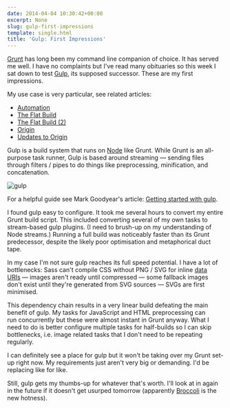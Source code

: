 ```yaml
---
date: 2014-04-04 10:30:42+00:00
excerpt: None
slug: gulp-first-impressions
template: single.html
title: 'Gulp: First Impressions'
---
```


[Grunt](http://gruntjs.com/) has long been my command line companion of choice. It has served me well. I have no complaints but I've read many obituaries so this week I sat down to test [Gulp](http://gulpjs.com/), its supposed successor. These are my first impressions.

My use case is very particular, see related articles:

* [Automation](/2013/03/12/automation/)
* [The Flat Build](/2013/03/18/the-flat-build/)
* [The Flat Build (2)](/2013/04/05/the-flat-build-2/)
* [Origin](/2013/04/30/origin/)
* [Updates to Origin](/2013/06/10/updates-to-origin/)

Gulp is a build system that runs on [Node](http://nodejs.org/) like Grunt. While Grunt is an all-purpose task runner, Gulp is based around streaming — sending files through filters / pipes to do things like preprocessing, minification, and concatenation.

![gulp](/images/2014/04/gulp.png)

For a helpful guide see Mark Goodyear's article: [Getting started with gulp](http://markgoodyear.com/2014/01/getting-started-with-gulp/).

I found gulp easy to configure. It took me several hours to convert my entire Grunt build script. This included converting several of my own tasks to stream-based gulp plugins. (I need to brush-up on my understanding of Node streams.) Running a full build was noticeably faster than its Grunt predecessor, despite the likely poor optimisation and metaphorical duct tape.

In my case I'm not sure gulp reaches its full speed potential. I have a lot of bottlenecks: Sass can't compile CSS without PNG / SVG for inline [data URIs](http://css-tricks.com/data-uris/) — images aren't ready until compressed — some fallback images don't exist until they're generated from SVG sources — SVGs are first minimised.

This dependency chain results in a very linear build defeating the main benefit of gulp. My tasks for JavaScript and HTML preprocessing can run concurrently but these were almost instant in Grunt anyway. What I need to do is better configure multiple tasks for half-builds so I can skip bottlenecks, i.e. image related tasks that I don't need to be repeating regularly.

I can definitely see a place for gulp but it won't be taking over my Grunt set-up right now. My requirements just aren't very big or demanding. I'd be replacing like for like.

Still, gulp gets my thumbs-up for whatever that's worth. I'll look at in again in the future if it doesn't get usurped tomorrow (apparently [Broccoli](https://github.com/joliss/broccoli) is the new hotness).
